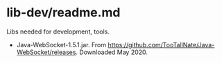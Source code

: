 lib-dev/readme.md
=================

Libs needed for development, tools.

* Java-WebSocket-1.5.1.jar. From https://github.com/TooTallNate/Java-WebSocket/releases.
  Downloaded May 2020.
  


